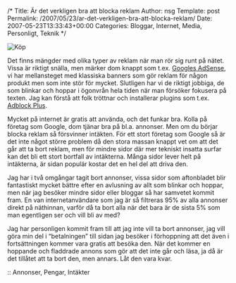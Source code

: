 /*
 Title: Är det verkligen bra att blocka reklam
 Author: nsg
 Template: post
 Permalink: /2007/05/23/ar-det-verkligen-bra-att-blocka-reklam/
 Date: 2007-05-23T13:33:43+00:00
 Categories: Bloggar, Internet, Media, Personligt, Teknik
*/
<div class="left">
  <img id="image425" src="http://cdn.junkpile.se/2007/05/kop.png" alt="Köp" />
</div>

Det finns mängder med olika typer av reklam när man rör sig runt på nätet. Vissa är riktigt snälla, men märker dom knappt som t.ex. [Googles AdSense][1], vi har mellansteget med klassiska banners som gör reklam för någon produkt men som inte stör för mycket. Slutligen har vi de riktigt jobbiga, de som blinkar och hoppar i ögonvrån hela tiden när man försöker fokusera på texten. Jag kan förstå att folk tröttnar och installerar plugins som t.ex. [Adblock Plus][2].

Mycket på internet är gratis att använda, och det funkar bra. Kolla på företag som Google, dom tjänar bra på bl.a. annonser. Men om du börjar blocka reklam så försvinner intäkten. För ett stort företag som Google så är det inte något större problem då den stora massan knappt vet om att det går att ta bort reklam, men för mindre sidor där mer tekniskt insatta surfar kan det bli ett stort bortfall av intäkterna. Många sidor lever helt på intäkterna, är sidan populär kostar det en hel del att driva den.

Jag har i två omgångar tagit bort annonser, vissa sidor som aftonbladet blir fantastiskt mycket bättre efter en avlusning av allt som blinkar och hoppar, men när jag besöker mindre sidor eller bloggar så har samvetet kommit fram. En van internetanvändare som jag är så filtreras 95% av alla annonser direkt på näthinnan, varför då ta bort alla när det bara är de sista 5% som man egentligen ser och vill bli av med?

Jag har personligen kommit fram till att jag inte vill ta bort annonser, jag vill göra min del i &#8220;betalningen&#8221; till sidan jag besöker i förhoppning att det även i fortsättningen kommer vara gratis att besöka den. När det kommer en hoppande och fladdrade annons som gör att det inte går och läsa, ja då är det tillåtet att ta bort den, men annars. Låt den vara kvar.

:: Annonser, Pengar, Intäkter

<small></small>

 [1]: https://www.google.com/adsense/
 [2]: https://addons.mozilla.org/en-US/firefox/addon/1865